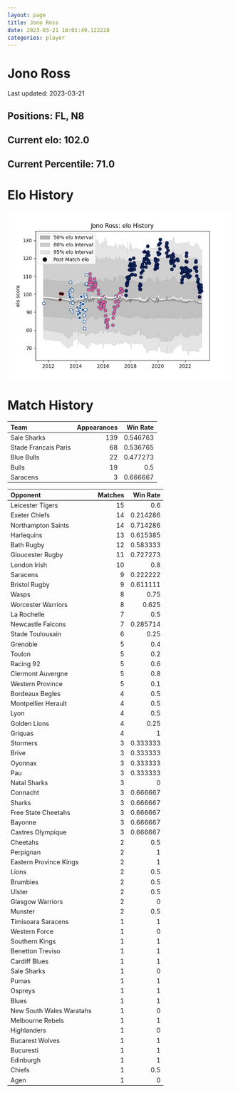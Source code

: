 ```yaml
---  
layout: page  
title: Jono Ross  
date: 2023-03-21 18:01:49.122228  
categories: player  
---
```

# Jono Ross


Last updated: 2023-03-21
## Positions: FL, N8

## Current elo: 102.0

## Current Percentile: 71.0

# Elo History


![elo history](history_JonoRoss.png)
# Match History


| Team                 |   Appearances |   Win Rate |
|:---------------------|--------------:|-----------:|
| Sale Sharks          |           139 |   0.546763 |
| Stade Francais Paris |            68 |   0.536765 |
| Blue Bulls           |            22 |   0.477273 |
| Bulls                |            19 |   0.5      |
| Saracens             |             3 |   0.666667 |

| Opponent                 |   Matches |   Win Rate |
|:-------------------------|----------:|-----------:|
| Leicester Tigers         |        15 |   0.6      |
| Exeter Chiefs            |        14 |   0.214286 |
| Northampton Saints       |        14 |   0.714286 |
| Harlequins               |        13 |   0.615385 |
| Bath Rugby               |        12 |   0.583333 |
| Gloucester Rugby         |        11 |   0.727273 |
| London Irish             |        10 |   0.8      |
| Saracens                 |         9 |   0.222222 |
| Bristol Rugby            |         9 |   0.611111 |
| Wasps                    |         8 |   0.75     |
| Worcester Warriors       |         8 |   0.625    |
| La Rochelle              |         7 |   0.5      |
| Newcastle Falcons        |         7 |   0.285714 |
| Stade Toulousain         |         6 |   0.25     |
| Grenoble                 |         5 |   0.4      |
| Toulon                   |         5 |   0.2      |
| Racing 92                |         5 |   0.6      |
| Clermont Auvergne        |         5 |   0.8      |
| Western Province         |         5 |   0.1      |
| Bordeaux Begles          |         4 |   0.5      |
| Montpellier Herault      |         4 |   0.5      |
| Lyon                     |         4 |   0.5      |
| Golden Lions             |         4 |   0.25     |
| Griquas                  |         4 |   1        |
| Stormers                 |         3 |   0.333333 |
| Brive                    |         3 |   0.333333 |
| Oyonnax                  |         3 |   0.333333 |
| Pau                      |         3 |   0.333333 |
| Natal Sharks             |         3 |   0        |
| Connacht                 |         3 |   0.666667 |
| Sharks                   |         3 |   0.666667 |
| Free State Cheetahs      |         3 |   0.666667 |
| Bayonne                  |         3 |   0.666667 |
| Castres Olympique        |         3 |   0.666667 |
| Cheetahs                 |         2 |   0.5      |
| Perpignan                |         2 |   1        |
| Eastern Province Kings   |         2 |   1        |
| Lions                    |         2 |   0.5      |
| Brumbies                 |         2 |   0.5      |
| Ulster                   |         2 |   0.5      |
| Glasgow Warriors         |         2 |   0        |
| Munster                  |         2 |   0.5      |
| Timisoara Saracens       |         1 |   1        |
| Western Force            |         1 |   0        |
| Southern Kings           |         1 |   1        |
| Benetton Treviso         |         1 |   1        |
| Cardiff Blues            |         1 |   1        |
| Sale Sharks              |         1 |   0        |
| Pumas                    |         1 |   1        |
| Ospreys                  |         1 |   1        |
| Blues                    |         1 |   1        |
| New South Wales Waratahs |         1 |   0        |
| Melbourne Rebels         |         1 |   1        |
| Highlanders              |         1 |   0        |
| Bucarest Wolves          |         1 |   1        |
| Bucuresti                |         1 |   1        |
| Edinburgh                |         1 |   1        |
| Chiefs                   |         1 |   0.5      |
| Agen                     |         1 |   0        |